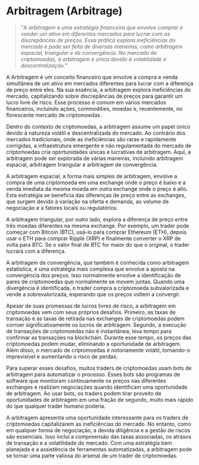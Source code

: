 # Arbitragem (Arbitrage)

>"*A arbitragem é uma estratégia financeira que envolve comprar e vender um ativo em diferentes mercados para lucrar com as discrepâncias de preços. Essa prática explora ineficiências do mercado e pode ser feita de diversas maneiras, como arbitragem espacial, triangular e de convergência. No mercado de criptomoedas, a arbitragem é única devido à volatilidade e descentralização.*"

A Arbitragem é um conceito financeiro que envolve a compra e venda simultânea de um ativo em mercados diferentes para lucrar com a diferença de preço entre eles. Na sua essência, a arbitragem explora ineficiências do mercado, capitalizando sobre discrepâncias de preços para garantir um lucro livre de risco. Esse processo é comum em vários mercados financeiros, incluindo ações, commodities, moedas e, recentemente, no florescente mercado de criptomoedas.

Dentro do contexto de criptomoedas, a arbitragem assume um papel único devido à natureza volátil e descentralizada do mercado. Ao contrário dos mercados tradicionais, onde as ineficiências são raras e rapidamente corrigidas, a infraestrutura emergente e não regulamentada do mercado de criptomoedas cria oportunidades únicas e lucrativas de arbitragem. Aqui, a arbitragem pode ser explorada de várias maneiras, incluindo arbitragem espacial, arbitragem triangular e arbitragem de convergência.

A arbitragem espacial, a forma mais simples de arbitragem, envolve a compra de uma criptomoeda em uma exchange onde o preço é baixo e a venda imediata da mesma moeda em outra exchange onde o preço é alto. Esta estratégia se beneficia das diferenças de preço entre as exchanges, que surgem devido à variação na oferta e demanda, ao volume de negociação e a fatores locais ou regulatórios.

A arbitragem triangular, por outro lado, explora a diferença de preço entre três moedas diferentes na mesma exchange. Por exemplo, um trader pode começar com Bitcoin (BTC), usá-lo para comprar Ethereum (ETH), depois usar o ETH para comprar Ripple (XRP) e finalmente converter o XRP de volta para BTC. Se o valor final de BTC for maior do que o original, o trader lucrará com a diferença.

A arbitragem de convergência, que também é conhecida como arbitragem estatística, é uma estratégia mais complexa que envolve a aposta na convergência dos preços. Isso normalmente envolve a identificação de pares de criptomoedas que normalmente se movem juntas. Quando uma divergência é identificada, o trader compra a criptomoeda subvalorizada e vende a sobrevalorizada, esperando que os preços voltem a convergir.

Apesar de suas promessas de lucros livres de risco, a arbitragem em criptomoedas vem com seus próprios desafios. Primeiro, as taxas de transação e as taxas de retirada nas exchanges de criptomoedas podem corroer significativamente os lucros de arbitragem. Segundo, a execução de transações de criptomoedas não é instantânea; leva tempo para confirmar as transações na blockchain. Durante esse tempo, os preços das criptomoedas podem mudar, eliminando a oportunidade de arbitragem. Além disso, o mercado de criptomoedas é notoriamente volátil, tornando-o imprevisível e aumentando o risco de perdas.

Para superar esses desafios, muitos traders de criptomoedas usam bots de arbitragem para automatizar o processo. Esses bots são programas de software que monitoram continuamente os preços nas diferentes exchanges e realizam negociações quando identificam uma oportunidade de arbitragem. Ao usar bots, os traders podem tirar proveito de oportunidades de arbitragem em uma fração de segundo, muito mais rápido do que qualquer trader humano poderia.

A arbitragem apresenta uma oportunidade interessante para os traders de criptomoedas capitalizarem as ineficiências do mercado. No entanto, como em qualquer forma de negociação, a devida diligência e a gestão de riscos são essenciais. Isso inclui a compreensão das taxas associadas, os atrasos de transação e a volatilidade do mercado. Com uma estratégia bem planejada e a assistência de ferramentas automatizadas, a arbitragem pode se tornar uma parte valiosa do arsenal de um trader de criptomoedas.
